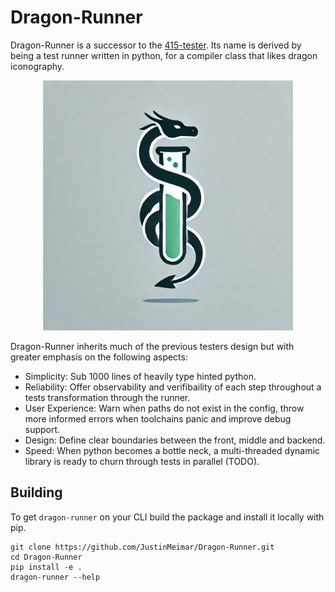 # Dragon-Runner

Dragon-Runner is a successor to the [415-tester](https://github.com/cmput415/Tester). Its name is derived by being a test runner written in python, for a compiler class that likes dragon iconography.

<p align="center">
  <img src="/docs/logo-bg.png" alt="Alt text for the image", width=400>
</p>

Dragon-Runner inherits much of the previous testers design but with greater emphasis on the following aspects:

* Simplicity: Sub 1000 lines of heavily type hinted python.
* Reliability: Offer observability and verifibaility of each step throughout a tests transformation through the runner.
* User Experience: Warn when paths do not exist in the config, throw more informed errors when toolchains panic and improve debug support.
* Design: Define clear boundaries between the front, middle and backend.
* Speed: When python becomes a bottle neck, a multi-threaded dynamic library is ready to churn through tests in parallel (TODO).

## Building 

To get `dragon-runner` on your CLI build the package and install it locally with pip.

```
git clone https://github.com/JustinMeimar/Dragon-Runner.git
cd Dragon-Runner
pip install -e .
dragon-runner --help
```

